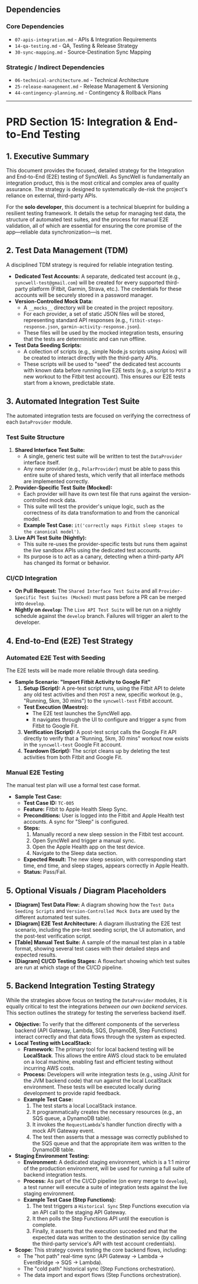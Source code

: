 ## Dependencies

### Core Dependencies
- `07-apis-integration.md` - APIs & Integration Requirements
- `14-qa-testing.md` - QA, Testing & Release Strategy
- `30-sync-mapping.md` - Source-Destination Sync Mapping

### Strategic / Indirect Dependencies
- `06-technical-architecture.md` - Technical Architecture
- `25-release-management.md` - Release Management & Versioning
- `44-contingency-planning.md` - Contingency & Rollback Plans

---

# PRD Section 15: Integration & End-to-End Testing

## 1. Executive Summary

This document provides the focused, detailed strategy for the Integration and End-to-End (E2E) testing of SyncWell. As SyncWell is fundamentally an integration product, this is the most critical and complex area of quality assurance. The strategy is designed to systematically de-risk the project's reliance on external, third-party APIs.

For the **solo developer**, this document is a technical blueprint for building a resilient testing framework. It details the setup for managing test data, the structure of automated test suites, and the process for manual E2E validation, all of which are essential for ensuring the core promise of the app—reliable data synchronization—is met.

## 2. Test Data Management (TDM)

A disciplined TDM strategy is required for reliable integration testing.

*   **Dedicated Test Accounts:** A separate, dedicated test account (e.g., `syncwell-test@gmail.com`) will be created for every supported third-party platform (Fitbit, Garmin, Strava, etc.). The credentials for these accounts will be securely stored in a password manager.
*   **Version-Controlled Mock Data:**
    *   A `__mocks__` directory will be created in the project repository.
    *   For each provider, a set of static JSON files will be stored, representing standard API responses (e.g., `fitbit-steps-response.json`, `garmin-activity-response.json`).
    *   These files will be used by the mocked integration tests, ensuring that the tests are deterministic and can run offline.
*   **Test Data Seeding Scripts:**
    *   A collection of scripts (e.g., simple Node.js scripts using Axios) will be created to interact directly with the third-party APIs.
    *   These scripts will be used to "seed" the dedicated test accounts with known data before running live E2E tests (e.g., a script to `POST` a new workout to the Fitbit test account). This ensures our E2E tests start from a known, predictable state.

## 3. Automated Integration Test Suite

The automated integration tests are focused on verifying the correctness of each `DataProvider` module.

### Test Suite Structure

1.  **Shared Interface Test Suite:**
    *   A single, generic test suite will be written to test the `DataProvider` interface itself.
    *   Any new provider (e.g., `PolarProvider`) must be able to pass this entire suite of shared tests, which verify that all interface methods are implemented correctly.
2.  **Provider-Specific Test Suite (Mocked):**
    *   Each provider will have its own test file that runs against the version-controlled mock data.
    *   This suite will test the provider's unique logic, such as the correctness of its data transformation to and from the canonical model.
    *   **Example Test Case:** `it('correctly maps Fitbit sleep stages to the canonical model')`.
3.  **Live API Test Suite (Nightly):**
    *   This suite re-uses the provider-specific tests but runs them against the *live* sandbox APIs using the dedicated test accounts.
    *   Its purpose is to act as a canary, detecting when a third-party API has changed its format or behavior.

### CI/CD Integration

*   **On Pull Request:** The `Shared Interface Test Suite` and all `Provider-Specific Test Suites (Mocked)` must pass before a PR can be merged into `develop`.
*   **Nightly on `develop`:** The `Live API Test Suite` will be run on a nightly schedule against the `develop` branch. Failures will trigger an alert to the developer.

## 4. End-to-End (E2E) Test Strategy

### Automated E2E Test with Seeding

The E2E tests will be made more reliable through data seeding.

*   **Sample Scenario: "Import Fitbit Activity to Google Fit"**
    1.  **Setup (Script):** A pre-test script runs, using the Fitbit API to delete any old test activities and then `POST` a new, specific workout (e.g., "Running, 5km, 30 mins") to the `syncwell-test` Fitbit account.
    *   **Test Execution (Maestro):**
        *   The E2E test launches the SyncWell app.
        *   It navigates through the UI to configure and trigger a sync from Fitbit to Google Fit.
    3.  **Verification (Script):** A post-test script calls the Google Fit API directly to verify that a "Running, 5km, 30 mins" workout now exists in the `syncwell-test` Google Fit account.
    4.  **Teardown (Script):** The script cleans up by deleting the test activities from both Fitbit and Google Fit.

### Manual E2E Testing

The manual test plan will use a formal test case format.

*   **Sample Test Case:**
    *   **Test Case ID:** `TC-005`
    *   **Feature:** Fitbit to Apple Health Sleep Sync.
    *   **Preconditions:** User is logged into the Fitbit and Apple Health test accounts. A sync for "Sleep" is configured.
    *   **Steps:**
        1.  Manually record a new sleep session in the Fitbit test account.
        2.  Open SyncWell and trigger a manual sync.
        3.  Open the Apple Health app on the test device.
        4.  Navigate to the Sleep data section.
    *   **Expected Result:** The new sleep session, with corresponding start time, end time, and sleep stages, appears correctly in Apple Health.
    *   **Status:** Pass/Fail.

## 5. Optional Visuals / Diagram Placeholders

*   **[Diagram] Test Data Flow:** A diagram showing how the `Test Data Seeding Scripts` and `Version-Controlled Mock Data` are used by the different automated test suites.
*   **[Diagram] E2E Test Architecture:** A diagram illustrating the E2E test scenario, including the pre-test seeding script, the UI automation, and the post-test verification script.
*   **[Table] Manual Test Suite:** A sample of the manual test plan in a table format, showing several test cases with their detailed steps and expected results.
*   **[Diagram] CI/CD Testing Stages:** A flowchart showing which test suites are run at which stage of the CI/CD pipeline.

## 5. Backend Integration Testing Strategy

While the strategies above focus on testing the `DataProvider` modules, it is equally critical to test the integrations *between our own backend services*. This section outlines the strategy for testing the serverless backend itself.

*   **Objective:** To verify that the different components of the serverless backend (API Gateway, Lambda, SQS, DynamoDB, Step Functions) interact correctly and that data flows through the system as expected.
*   **Local Testing with LocalStack:**
    *   **Framework:** The primary tool for local backend testing will be **LocalStack**. This allows the entire AWS cloud stack to be emulated on a local machine, enabling fast and efficient testing without incurring AWS costs.
    *   **Process:** Developers will write integration tests (e.g., using JUnit for the JVM backend code) that run against the local LocalStack environment. These tests will be executed locally during development to provide rapid feedback.
    *   **Example Test Case:**
        1.  The test starts a local LocalStack instance.
        2.  It programmatically creates the necessary resources (e.g., an SQS queue, a DynamoDB table).
        3.  It invokes the `RequestLambda`'s handler function directly with a mock API Gateway event.
        4.  The test then asserts that a message was correctly published to the SQS queue and that the appropriate item was written to the DynamoDB table.
*   **Staging Environment Testing:**
    *   **Environment:** A dedicated staging environment, which is a 1:1 mirror of the production environment, will be used for running a full suite of backend integration tests.
    *   **Process:** As part of the CI/CD pipeline (on every merge to `develop`), a test runner will execute a suite of integration tests against the live staging environment.
    *   **Example Test Case (Step Functions):**
        1.  The test triggers a `Historical Sync` Step Functions execution via an API call to the staging API Gateway.
        2.  It then polls the Step Functions API until the execution is complete.
        3.  Finally, it asserts that the execution succeeded and that the expected data was written to the destination service (by calling the third-party service's API with test account credentials).
*   **Scope:** This strategy covers testing the core backend flows, including:
    *   The "hot path" real-time sync (API Gateway -> Lambda -> EventBridge -> SQS -> Lambda).
    *   The "cold path" historical sync (Step Functions orchestration).
    *   The data import and export flows (Step Functions orchestration).
